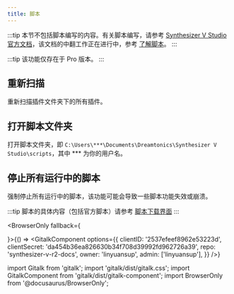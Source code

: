```yaml
---
title: 脚本
---
```


:::tip
本节不包括脚本编写的内容。有关脚本编写，请参考 [Synthesizer V Studio 官方文档](https://dreamtonics.com/synthv/scripting)，该文档的中翻工作正在进行中，参考 [了解脚本](../../api/about.md)。
:::

:::tip
该功能仅存在于 Pro 版本。
:::

## 重新扫描

重新扫描插件文件夹下的所有插件。

## 打开脚本文件夹

打开脚本文件夹，即 `C:\Users\***\Documents\Dreamtonics\Synthesizer V Studio\scripts`，其中 *** 为你的用户名。

## 停止所有运行中的脚本

强制停止所有运行中的脚本，该功能可能会导致一些脚本功能失效或崩溃。

:::tip
脚本的具体内容（包括官方脚本）请参考 [脚本下载界面](../../download/script.md)
:::

<BrowserOnly fallback={<div></div>}>{() => <GitalkComponent options={{
    clientID: '2537efeef8962e53223d',
    clientSecret: 'da454b36ea826630b34f708d39992fd962726a39',
    repo: 'synthesizer-v-r2-docs',
    owner: 'linyuansup',
    admin: ['linyuansup'],
    }} />}
</BrowserOnly>

import Gitalk from 'gitalk';
import 'gitalk/dist/gitalk.css';
import GitalkComponent from 'gitalk/dist/gitalk-component';
import BrowserOnly from '@docusaurus/BrowserOnly';